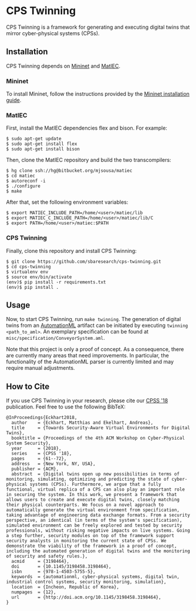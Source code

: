 # CPS Twinning

CPS Twinning is a framework for generating and executing digital twins that mirror cyber-physical systems (CPSs).

## Installation

CPS Twinning depends on [Mininet](http://mininet.org) and [MatIEC](https://bitbucket.org/mjsousa/matiec).

### Mininet

To install Mininet, follow the instructions provided by the [Mininet installation guide](http://mininet.org/download/).

### MatIEC

First, install the MatIEC dependencies flex and bison.
For example:
```
$ sudo apt-get update
$ sudo apt-get install flex
$ sudo apt-get install bison	
```
	
Then, clone the MatIEC repository and build the two transcompilers:
```
$ hg clone ssh://hg@bitbucket.org/mjsousa/matiec
$ cd matiec
$ autoreconf -i
$ ./configure
$ make
```

After that, set the following environment variables:
```
$ export MATIEC_INCLUDE_PATH=/home/<user>/matiec/lib
$ export MATIEC_C_INCLUDE_PATH=/home/<user>/matiec/lib/C
$ export PATH=/home/<user>/matiec:$PATH
```

### CPS Twinning

Finally, clone this repository and install CPS Twinning:
```
$ git clone https://github.com/sbaresearch/cps-twinning.git
$ cd cps-twinning
$ virtualenv env
$ source env/bin/activate
(env)$ pip install -r requirements.txt
(env)$ pip install .
```

## Usage

Now, to start CPS Twinning, run `make twinning`. The generation of digital twins from an [AutomationML](https://www.automationml.org) artifact can be initiated by executing `twinning <path_to_aml>`. An exemplary specification can be found at `misc/specification/ConveyorSystem.aml`.

Note that this project is only a proof of concept. As a consequence, there are currently many areas that need improvements. In particular, the functionality of the AutomationML parser is currently limited and may require manual adjustments.
	
## How to Cite
If you use CPS Twinning in your research, please cite our [CPSS '18](http://doi.acm.org/10.1145/3198458.3198464) publication. Feel free to use the following BibTeX:

```
@InProceedings{Eckhart2018,
  author    = {Eckhart, Matthias and Ekelhart, Andreas},
  title     = {Towards Security-Aware Virtual Environments for Digital Twins},
  booktitle = {Proceedings of the 4th ACM Workshop on Cyber-Physical System Security},
  year      = {2018},
  series    = {CPSS '18},
  pages     = {61--72},
  address   = {New York, NY, USA},
  publisher = {ACM},
  abstract  = {Digital twins open up new possibilities in terms of monitoring, simulating, optimizing and predicting the state of cyber-physical systems (CPSs). Furthermore, we argue that a fully functional, virtual replica of a CPS can also play an important role in securing the system. In this work, we present a framework that allows users to create and execute digital twins, closely matching their physical counterparts. We focus on a novel approach to automatically generate the virtual environment from specification, taking advantage of engineering data exchange formats. From a security perspective, an identical (in terms of the system's specification), simulated environment can be freely explored and tested by security professionals, without risking negative impacts on live systems. Going a step further, security modules on top of the framework support security analysts in monitoring the current state of CPSs. We demonstrate the viability of the framework in a proof of concept, including the automated generation of digital twins and the monitoring of security and safety rules.},
  acmid     = {3198464},
  doi       = {10.1145/3198458.3198464},
  isbn      = {978-1-4503-5755-5},
  keywords  = {automationml, cyber-physical systems, digital twin, industrial control systems, security monitoring, simulation},
  location  = {Incheon, Republic of Korea},
  numpages  = {12},
  url       = {http://doi.acm.org/10.1145/3198458.3198464},
}
```
